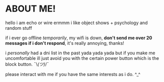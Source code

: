 # ABOUT ME!
hello i am echo or wire ermmm i like object shows + psychology and random stuff 

if i ever go offline *temporarily*, my wifi is down, **don't send me over 20 messages if i don't respond**, it's really annoying, thanks!

i *personally* had a dni list in the past yada yada yada but if you make me uncomfortable ill just avoid you with the certain power button which is the block button. ¯⁠\⁠_⁠(⁠ツ⁠)⁠_⁠/⁠¯

please interact with me if you have the same interests as i do. ^_^
